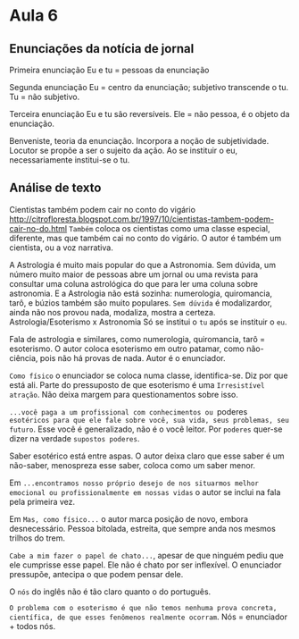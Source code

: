 Aula 6
======

Enunciações da notícia de jornal
--------------------------------

Primeira enunciação
Eu e tu = pessoas da enunciação

Segunda enunciação
Eu = centro da enunciação; subjetivo transcende o tu.
Tu = não subjetivo.

Terceira enunciação
Eu e tu são reversíveis.
Ele = não pessoa, é o objeto da enunciação.

Benveniste, teoria da enunciação.
Incorpora a noção de subjetividade.
Locutor se propõe a ser o sujeito da ação.
Ao se instituir o eu, necessariamente institui-se o tu.

Análise de texto
----------------

Cientistas também podem cair no conto do vigário
http://citrofloresta.blogspot.com.br/1997/10/cientistas-tambem-podem-cair-no-do.html
`Também` coloca os cientistas como uma classe especial, diferente, mas que também cai no conto do vigário. O autor é também um cientista, ou a voz narrativa.

A Astrologia é muito mais popular do que a Astronomia. Sem dúvida, um número muito maior de pessoas abre um jornal ou uma revista para consultar uma coluna astrológica do que para ler uma coluna sobre astronomia. E a Astrologia não está sozinha: numerologia, quiromancia, tarô, e búzios também são muito populares.
`Sem dúvida` é modalizardor, ainda não nos provou nada, modaliza, mostra a certeza.
Astrologia/Esoterismo x Astronomia
Só se institui o `tu` após se instituir o `eu`.

Fala de astrologia e similares, como numerologia, quiromancia, tarô = esoterismo.
O autor coloca esoterismo em outro patamar, como não-ciência, pois não há provas de nada.
Autor é o enunciador.

`Como físico` o enunciador se coloca numa classe, identifica-se. Diz por que está ali.
Parte do pressuposto de que esoterismo é uma `Irresistível atração`. Não deixa margem para questionamentos sobre isso.

`...você paga a um profissional com conhecimentos ou `poderes` esotéricos para que ele fale sobre você, sua vida, seus problemas, seu futuro`. Esse você é generalizado, não é o você leitor. Por `poderes` quer-se dizer na verdade `supostos poderes`.

Saber esotérico está entre aspas. O autor deixa claro que esse saber é um não-saber, menospreza esse saber, coloca como um saber menor.

Em `...encontramos nosso próprio desejo de nos situarmos melhor emocional ou profissionalmente em nossas vidas` o autor se inclui na fala pela primeira vez.

Em `Mas, como físico...` o autor marca posição de novo, embora desnecessário. Pessoa bitolada, estreita, que sempre anda nos mesmos trilhos do trem.

`Cabe a mim fazer o papel de chato...`, apesar de que ninguém pediu que ele cumprisse esse papel. Ele não é chato por ser inflexível. O enunciador pressupõe, antecipa o que podem pensar dele.

O `nós` do inglês não é tão claro quanto o do português.

`O problema com o esoterismo é que não temos nenhuma prova concreta, científica, de que esses fenômenos realmente ocorram`. Nós = enunciador + todos nós.